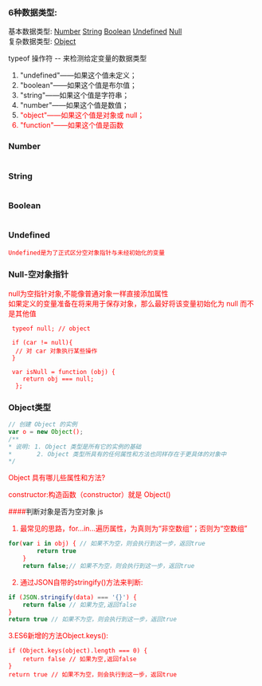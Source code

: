 ### 6种数据类型:  
基本数据类型:
<a href="#number">Number</a> 
<a href="#string">String</a> 
<a href="#boolean">Boolean</a>
<a href="#undefined">Undefined</a> 
<a href="#null">Null</a>  
复杂数据类型: <a href="#object">Object</a>

typeof 操作符 -- 来检测给定变量的数据类型

1. "undefined"——如果这个值未定义；
2. "boolean"——如果这个值是布尔值；
3. "string"——如果这个值是字符串；
4. "number"——如果这个值是数值；
5. <font color=red>"object"——如果这个值是对象或 null；<font>
6. "function"——如果这个值是函数

### <a name="number">Number</a>
```

```

### <a name="string">String</a>
```

```
### <a name="boolean">Boolean</a>
```

```
### <a name="undefined">Undefined</a>
```
Undefined是为了正式区分空对象指针与未经初始化的变量
```
### <a name="null">Null-空对象指针</a>
null为空指针对象,不能像普通对象一样直接添加属性  
如果定义的变量准备在将来用于保存对象，那么最好将该变量初始化为 null 而不是其他值
```
 typeof null; // object
 
 if (car != null){ 
  // 对 car 对象执行某些操作
 } 
 
 var isNull = function (obj) {
  	return obj === null;
  };
```

### <a name="object">Object类型</a>
```javascript
// 创建 Object 的实例
var o = new Object();
/** 
* 说明: 1. Object 类型是所有它的实例的基础
*       2. Object 类型所具有的任何属性和方法也同样存在于更具体的对象中
*/ 
```
Object 具有哪儿些属性和方法?

constructor:构造函数（constructor）就是 Object()




####<a name="checkNullObj">判断对象是否为空对象 js</a> 


1. 最常见的思路，for...in...遍历属性，为真则为“非空数组”；否则为“空数组”
```javascript
for(var i in obj) { // 如果不为空，则会执行到这一步，返回true
        return true
    }
    return false;// 如果不为空，则会执行到这一步，返回true
```
   

2. 通过JSON自带的stringify()方法来判断:
```javascript
if (JSON.stringify(data) === '{}') {
    return false // 如果为空,返回false
}
return true // 如果不为空，则会执行到这一步，返回true
```

3.ES6新增的方法Object.keys():
```
if (Object.keys(object).length === 0) {
    return false // 如果为空,返回false
}
return true // 如果不为空，则会执行到这一步，返回true
```



